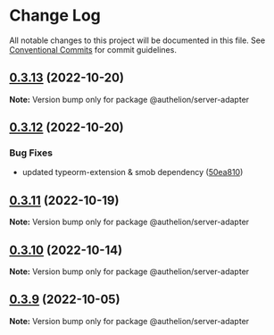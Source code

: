 # Change Log

All notable changes to this project will be documented in this file.
See [Conventional Commits](https://conventionalcommits.org) for commit guidelines.

## [0.3.13](https://github.com/Tada5hi/authelion/compare/@authelion/server-adapter@0.3.12...@authelion/server-adapter@0.3.13) (2022-10-20)

**Note:** Version bump only for package @authelion/server-adapter





## [0.3.12](https://github.com/Tada5hi/authelion/compare/@authelion/server-adapter@0.3.11...@authelion/server-adapter@0.3.12) (2022-10-20)


### Bug Fixes

* updated typeorm-extension & smob dependency ([50ea810](https://github.com/Tada5hi/authelion/commit/50ea810b4ffae39291ec29317e6f7da371dc875d))





## [0.3.11](https://github.com/Tada5hi/authelion/compare/@authelion/server-adapter@0.3.10...@authelion/server-adapter@0.3.11) (2022-10-19)

**Note:** Version bump only for package @authelion/server-adapter





## [0.3.10](https://github.com/Tada5hi/authelion/compare/@authelion/server-adapter@0.3.9...@authelion/server-adapter@0.3.10) (2022-10-14)

**Note:** Version bump only for package @authelion/server-adapter





## [0.3.9](https://github.com/Tada5hi/authelion/compare/@authelion/server-adapter@0.3.8...@authelion/server-adapter@0.3.9) (2022-10-05)

**Note:** Version bump only for package @authelion/server-adapter
